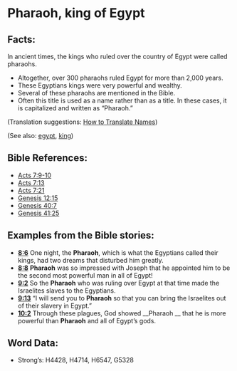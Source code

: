# Pharaoh, king of Egypt

## Facts:

In ancient times, the kings who ruled over the country of Egypt were called pharaohs.

* Altogether, over 300 pharaohs ruled Egypt for more than 2,000 years.
* These Egyptians kings were very powerful and wealthy.
* Several of these pharaohs are mentioned in the Bible.
* Often this title is used as a name rather than as a title. In these cases, it is capitalized and written as “Pharaoh.”

(Translation suggestions: [How to Translate Names](rc://en/ta/man/translate/translate-names))

(See also: [egypt](../names/egypt.md), [king](../other/king.md))

## Bible References:

* [Acts 7:9-10](rc://en/tn/help/act/07/09)
* [Acts 7:13](rc://en/tn/help/act/07/13)
* [Acts 7:21](rc://en/tn/help/act/07/21)
* [Genesis 12:15](rc://en/tn/help/gen/12/15)
* [Genesis 40:7](rc://en/tn/help/gen/40/07)
* [Genesis 41:25](rc://en/tn/help/gen/41/25)

## Examples from the Bible stories:

* __[8:6](rc://en/tn/help/obs/08/06)__ One night, the __Pharaoh__, which is what the Egyptians called their kings, had two dreams that disturbed him greatly.
* __[8:8](rc://en/tn/help/obs/08/08)__ __Pharaoh__ was so impressed with Joseph that he appointed him to be the second most powerful man in all of Egypt!
* __[9:2](rc://en/tn/help/obs/09/02)__ So the __Pharaoh__ who was ruling over Egypt at that time made the Israelites slaves to the Egyptians.
* __[9:13](rc://en/tn/help/obs/09/13)__ “I will send you to __Pharaoh__ so that you can bring the Israelites out of their slavery in Egypt.”
* __[10:2](rc://en/tn/help/obs/10/02)__ Through these plagues, God showed __Pharaoh __ that he is more powerful than __Pharaoh__ and all of Egypt’s gods.

## Word Data:

* Strong’s: H4428, H4714, H6547, G5328
